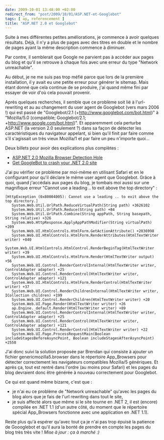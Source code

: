 ```yaml
---
date: 2009-10-01 13:48:00 +02:00
redirect_from: "post/2009/10/01/ASP.NET-et-Googlebot"
tags: [ ap, referencement ]
title: "ASP.NET 2.0 et Googlebot"
---
```


Suite à mes différentes petites améliorations, je commence à avoir quelques
résultats. Déjà, il n'y a plus de pages avec des titres en double et le nombre
de pages ayant la même description commence à diminuer.

Par contre, il semblerait que Google ne parvient pas à accéder aux pages du
blog et qu'il se retrouve à chaque fois avec une erreur du type "Network
unreachable".

Au début, je ne me suis pas trop méfié parce que lors de la première
installation, il y avait eu une petite erreur pour générer le sitemap. Mais
étant donné que cela continue de se produire, j'ai quand même fini par essayer
de voir d'où cela pouvait provenir.

Après quelques recherches, il semble que ce problème soit lié à
l'url-rewriting et au au changement du user agent de Googlebot (vers mars 2006
!) qui est passé de "Googlebot/2.1 (+http://www.googlebot.com/bot.html)" à
"Mozilla/5.0 (compatible; Googlebot/2.1; +http://www.google.com/bot.html)". Et
apparemment cela perturbe ASP.NET (la version 2.0 seulement ?) dans sa façon de
détecter les caractéristiques du navigateur appelant, si bien qu'il finit par
faire comme s'il s'agissait un très vieux Mozilla/1 et par faire un peu
n'importe quoi...

Deux billets pour avoir des explications plus complètes :

* [ASP.NET 2.0 Mozilla Browser Detection Hole](http://www.kowitz.net/archive/2006/12/11/asp.net-2.0-mozilla-browser-detection-hole.aspx)
* [Get GoogleBot to crash your .NET 2.0 site](http://todotnet.com/post/2006/07/01/Get-GoogleBot-to-crash-your-NET-20-site.aspx)

J'ai pu vérifier ce problème par moi-même en utilisant Safari et en le
configurant pour qu'il déclare le même user agent que Googlebot. Grâce à quoi,
quand j'accédais aux pages du blog, je tombais moi aussi sur une magnifique
erreur "Cannot use a leading .. to exit above the top directory" :

```
[HttpException (0x80004005): Cannot use a leading .. to exit above the top directory.]
   System.Web.Util.UrlPath.ReduceVirtualPath(String path) +3626102
   System.Web.Util.UrlPath.Reduce(String path) +84
   System.Web.Util.UrlPath.Combine(String appPath, String basepath, String relative) +326
   System.Web.HttpResponse.ApplyAppPathModifier(String virtualPath) +209
   System.Web.UI.HtmlControls.HtmlForm.GetActionAttribute() +2036998
   System.Web.UI.HtmlControls.HtmlForm.RenderAttributes(HtmlTextWriter writer) +840
   System.Web.UI.HtmlControls.HtmlControl.RenderBeginTag(HtmlTextWriter writer) +39
   System.Web.UI.HtmlControls.HtmlForm.Render(HtmlTextWriter output) +56
   System.Web.UI.Control.RenderControlInternal(HtmlTextWriter writer, ControlAdapter adapter) +25
   System.Web.UI.Control.RenderControl(HtmlTextWriter writer, ControlAdapter adapter) +121
   System.Web.UI.HtmlControls.HtmlForm.RenderControl(HtmlTextWriter writer) +37
   System.Web.UI.Control.RenderChildrenInternal(HtmlTextWriter writer, ICollection children) +199
   System.Web.UI.Control.RenderChildren(HtmlTextWriter writer) +20
   System.Web.UI.Page.Render(HtmlTextWriter writer) +26
   ap.Engine._default.Render(HtmlTextWriter writer) +89
   System.Web.UI.Control.RenderControlInternal(HtmlTextWriter writer, ControlAdapter adapter) +25
   System.Web.UI.Control.RenderControl(HtmlTextWriter writer, ControlAdapter adapter) +121
   System.Web.UI.Control.RenderControl(HtmlTextWriter writer) +22
   System.Web.UI.Page.ProcessRequestMain(Boolean includeStagesBeforeAsyncPoint, Boolean includeStagesAfterAsyncPoint) +2558
```

J'ai donc suivi la solution proposée par Brendan qui consiste à ajouter un
fichier genericmozilla5.browser dans le répertoire App_Browsers pour détecter
correctement les navigateurs compatibles Mozilla/5 génériques. Et après ça,
tout est rentré dans l'ordre (au moins pour Safari) et les pages du blog
devraient donc être générée à nouveau correctement pour Googlebot.

Ce qui est quand même bizarre, c'est que :

* je n'ai eu ce problème de "Network unreachable" qu'avec les pages du blog
alors que je fais de l'url rewriting dans tout le site,
* je suis affecté alors que même si le site tourne en .NET 2, il est (encore)
compilée en .NET 1.1 (d'un autre côté, du moment que le répertoire spécial
App_Browsers fonctionne avec une application en .NET 1.1).

Reste plus qu'à espérer qu'avec tout ça je n'ai pas trop épuisé la patience
de Goooglebot et qu'il aura la bonté de prendre en compte les pages du blog
très très vite ! *Mise à jour : ça à marché :)*
